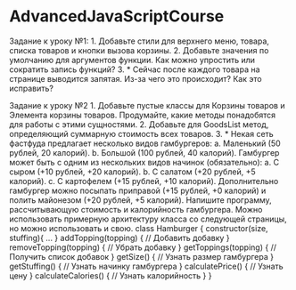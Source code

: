 # AdvancedJavaScriptCourse
Задание к уроку №1:
    1. Добавьте стили для верхнего меню, товара, списка товаров и кнопки вызова корзины.
    2. Добавьте значения по умолчанию для аргументов функции. Как можно упростить или
    сократить запись функций?
    3. * Сейчас после каждого товара на странице выводится запятая. Из-за чего это происходит?
    Как это исправить?

Задание к уроку №2
    1. Добавьте пустые классы для Корзины товаров и Элемента корзины товаров. Продумайте,
    какие методы понадобятся для работы с этими сущностями.
    2. Добавьте для GoodsList метод, определяющий суммарную стоимость всех товаров.
    3. * Некая сеть фастфуда предлагает несколько видов гамбургеров:
    a. Маленький (50 рублей, 20 калорий).
    b. Большой (100 рублей, 40 калорий).
    Гамбургер может быть с одним из нескольких видов начинок (обязательно):
    a. С сыром (+10 рублей, +20 калорий).
    b. С салатом (+20 рублей, +5 калорий).
    c. С картофелем (+15 рублей, +10 калорий).
    Дополнительно гамбургер можно посыпать приправой (+15 рублей, +0 калорий) и полить
    майонезом (+20 рублей, +5 калорий).
    Напишите программу, рассчитывающую стоимость и калорийность гамбургера. Можно
    использовать примерную архитектуру класса со следующей страницы, но можно использовать
    и свою.
    class Hamburger {
        constructor(size, stuffing){ ... }
        addTopping(topping) { // Добавить добавку }
        removeTopping(topping) { // Убрать добавку }
        getToppings(topping) { // Получить список добавок }
        getSize() { // Узнать размер гамбургера }
        getStuffing() { // Узнать начинку гамбургера }
        calculatePrice() { // Узнать цену }
        calculateCalories() { // Узнать калорийность }
    }

